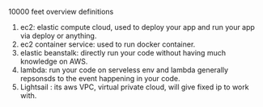10000 feet overview definitions
1. ec2: elastic compute cloud, used to deploy your app and run your app via deploy or anything.
2. ec2 container service: used to run docker container.
3. elastic beanstalk: directly run your code without having much knowledge on AWS.
4. lambda: run your code on serveless env and lambda generally repsonsds to the event happening in your code.
5. Lightsail : its aws VPC, virtual private cloud, will give fixed ip to work with.
